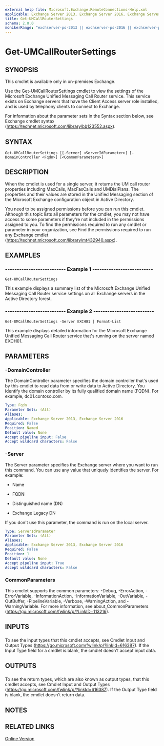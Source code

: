 ```yaml
---
external help file: Microsoft.Exchange.RemoteConnections-Help.xml
applicable: Exchange Server 2013, Exchange Server 2016, Exchange Server 2019
title: Get-UMCallRouterSettings
schema: 2.0.0
monikerRange: "exchserver-ps-2013 || exchserver-ps-2016 || exchserver-ps-2019"
---
```


# Get-UMCallRouterSettings

## SYNOPSIS
This cmdlet is available only in on-premises Exchange.

Use the Get-UMCallRouterSettings cmdlet to view the settings of the Microsoft Exchange Unified Messaging Call Router service. This service exists on Exchange servers that have the Client Access server role installed, and is used by telephony clients to connect to Exchange.

For information about the parameter sets in the Syntax section below, see Exchange cmdlet syntax (https://technet.microsoft.com/library/bb123552.aspx).

## SYNTAX

```
Get-UMCallRouterSettings [[-Server] <ServerIdParameter>] [-DomainController <Fqdn>] [<CommonParameters>]
```

## DESCRIPTION
When the cmdlet is used for a single server, it returns the UM call router properties including MaxCalls, MaxFaxCalls and UMDialPlans. The properties and their values are stored in the Unified Messaging section of the Microsoft Exchange configuration object in Active Directory.

You need to be assigned permissions before you can run this cmdlet. Although this topic lists all parameters for the cmdlet, you may not have access to some parameters if they're not included in the permissions assigned to you. To find the permissions required to run any cmdlet or parameter in your organization, see Find the permissions required to run any Exchange cmdlet (https://technet.microsoft.com/library/mt432940.aspx).

## EXAMPLES

### -------------------------- Example 1 --------------------------
```
Get-UMCallRouterSettings
```

This example displays a summary list of the Microsoft Exchange Unified Messaging Call Router service settings on all Exchange servers in the Active Directory forest.

### -------------------------- Example 2 --------------------------
```
Get-UMCallRouterSettings -Server EXCH01 | Format-List
```

This example displays detailed information for the Microsoft Exchange Unified Messaging Call Router service that's running on the server named EXCH01.

## PARAMETERS

### -DomainController
The DomainController parameter specifies the domain controller that's used by this cmdlet to read data from or write data to Active Directory. You identify the domain controller by its fully qualified domain name (FQDN). For example, dc01.contoso.com.

```yaml
Type: Fqdn
Parameter Sets: (All)
Aliases:
Applicable: Exchange Server 2013, Exchange Server 2016
Required: False
Position: Named
Default value: None
Accept pipeline input: False
Accept wildcard characters: False
```

### -Server
The Server parameter specifies the Exchange server where you want to run this command. You can use any value that uniquely identifies the server. For example:

- Name

- FQDN

- Distinguished name (DN)

- Exchange Legacy DN

If you don't use this parameter, the command is run on the local server.

```yaml
Type: ServerIdParameter
Parameter Sets: (All)
Aliases:
Applicable: Exchange Server 2013, Exchange Server 2016
Required: False
Position: 1
Default value: None
Accept pipeline input: True
Accept wildcard characters: False
```

### CommonParameters
This cmdlet supports the common parameters: -Debug, -ErrorAction, -ErrorVariable, -InformationAction, -InformationVariable, -OutVariable, -OutBuffer, -PipelineVariable, -Verbose, -WarningAction, and -WarningVariable. For more information, see about_CommonParameters (https://go.microsoft.com/fwlink/p/?LinkID=113216).

## INPUTS

###  
To see the input types that this cmdlet accepts, see Cmdlet Input and Output Types (https://go.microsoft.com/fwlink/p/?linkId=616387). If the Input Type field for a cmdlet is blank, the cmdlet doesn't accept input data.

## OUTPUTS

###  
To see the return types, which are also known as output types, that this cmdlet accepts, see Cmdlet Input and Output Types (https://go.microsoft.com/fwlink/p/?linkId=616387). If the Output Type field is blank, the cmdlet doesn't return data.

## NOTES

## RELATED LINKS

[Online Version](https://technet.microsoft.com/library/dbd22f09-4a97-4738-903d-f2760c15c101.aspx)
